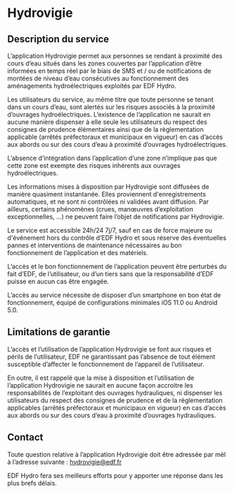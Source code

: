 # Hydrovigie

## Description du service

L’application Hydrovigie permet aux personnes se rendant à proximité des cours d’eau situés dans les zones couvertes par l’application d’être informées en temps réel par le biais de SMS et / ou de notifications de montées de niveau d’eau consécutives au fonctionnement des aménagements hydroélectriques exploités par EDF Hydro.

Les utilisateurs du service, au même titre que toute personne se tenant dans un cours d’eau, sont alertés sur les risques associés à la proximité d’ouvrages hydroélectriques. L’existence de l’application ne saurait en aucune manière dispenser à elle seule les utilisateurs du respect des consignes de prudence élémentaires ainsi que de la règlementation applicable (arrêtés préfectoraux et municipaux en vigueur) en cas d’accès aux abords ou sur des cours d’eau à proximité d’ouvrages hydroélectriques.

L’absence d’intégration dans l’application d’une zone n’implique pas que cette zone est exempte des risques inhérents aux ouvrages hydroélectriques.

Les informations mises à disposition par Hydrovigie sont diffusées de manière quasiment instantanée. Elles proviennent d'enregistrements automatiques, et ne sont ni contrôlées ni validées avant diffusion. Par ailleurs, certains phénomènes (crues, manœuvres d’exploitation exceptionnelles, …) ne peuvent faire l’objet de notifications par Hydrovigie.

Le service est accessible 24h/24 7j/7, sauf en cas de force majeure ou d\'événement hors du contrôle d’EDF Hydro et sous réserve des éventuelles pannes et interventions de maintenance nécessaires au bon fonctionnement de l’application et des matériels.

L’accès et le bon fonctionnement de l’application peuvent être perturbés du fait d’EDF, de l’utilisateur, ou d’un tiers sans que la responsabilité d’EDF puisse en aucun cas être engagée.

L’accès au service nécessite de disposer d’un smartphone en bon état de fonctionnement, équipé de configurations minimales iOS 11.0 ou Android 5.0.

## Limitations de garantie

L’accès et l’utilisation de l’application Hydrovigie se font aux risques et périls de l’utilisateur, EDF ne garantissant pas l’absence de tout élément susceptible d’affecter le fonctionnement de l’appareil de l’utilisateur.

En outre, il est rappelé que la mise à disposition et l’utilisation de l’application Hydrovigie ne saurait en aucune façon accroitre les responsabilités de l’exploitant des ouvrages hydrauliques, ni dispenser les utilisateurs du respect des consignes de prudence et de la règlementation applicables (arrêtés préfectoraux et municipaux en vigueur) en cas d’accès aux abords ou sur des cours d’eau à proximité d’ouvrages hydrauliques.

## Contact

Toute question relative à l’application Hydrovigie doit être adressée par mèl à l’adresse suivante : hydrovigie@edf.fr

EDF Hydro fera ses meilleurs efforts pour y apporter une réponse dans les plus brefs délais.
